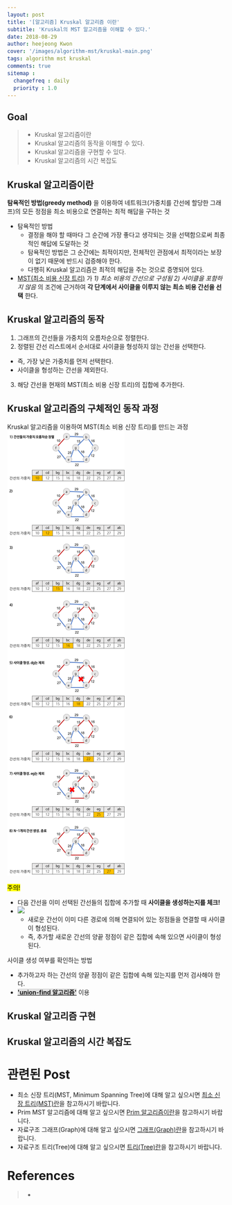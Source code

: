 ```yaml
---
layout: post
title: '[알고리즘] Kruskal 알고리즘 이란'
subtitle: 'Kruskal의 MST 알고리즘을 이해할 수 있다.'
date: 2018-08-29
author: heejeong Kwon
cover: '/images/algorithm-mst/kruskal-main.png'
tags: algorithm mst kruskal
comments: true
sitemap :
  changefreq : daily
  priority : 1.0
---
```



## Goal
> - Kruskal 알고리즘이란
> - Kruskal 알고리즘의 동작을 이해할 수 있다.
> - Kruskal 알고리즘을 구현할 수 있다.
> - Kruskal 알고리즘의 시간 복잡도


## Kruskal 알고리즘이란
**탐욕적인 방법(greedy method)** 을 이용하여 네트워크(가중치를 간선에 할당한 그래프)의 모든 정점을 최소 비용으로 연결하는 최적 해답을 구하는 것
* 탐욕적인 방법
  * 결정을 해야 할 때마다 그 순간에 가장 좋다고 생각되는 것을 선택함으로써 최종적인 해답에 도달하는 것
  * 탐욕적인 방법은 그 순간에는 최적이지만, 전체적인 관점에서 최적이라는 보장이 없기 때문에 반드시 검증해야 한다.
  * 다행히 Kruskal 알고리즘은 최적의 해답을 주는 것으로 증명되어 있다.
* [MST(최소 비용 신장 트리)](https://gmlwjd9405.github.io/2018/08/28/algorithm-mst.html) 가 *1) 최소 비용의 간선으로 구성됨 2) 사이클을 포함하지 않음* 의 조건에 근거하여 **각 단계에서 사이클을 이루지 않는 최소 비용 간선을 선택** 한다.



## Kruskal 알고리즘의 동작
1. 그래프의 간선들을 가중치의 오름차순으로 정렬한다.
2. 정렬된 간선 리스트에서 순서대로 사이클을 형성하지 않는 간선을 선택한다.
  * 즉, 가장 낮은 가중치를 먼저 선택한다.
  * 사이클을 형성하는 간선을 제외한다.
3. 해당 간선을 현재의 MST(최소 비용 신장 트리)의 집합에 추가한다.



## Kruskal 알고리즘의 구체적인 동작 과정
Kruskal 알고리즘을 이용하여 MST(최소 비용 신장 트리)를 만드는 과정
![](/images/algorithm-mst/kruskal-example.png)

<mark>주의!</mark>
* 다음 간선을 이미 선택된 간선들의 집합에 추가할 때 **사이클을 생성하는지를 체크!**
* ![](/images/algorithm-mst/kruskal-cycle-check.png)
  * 새로운 간선이 이미 다른 경로에 의해 연결되어 있는 정점들을 연결할 때 사이클이 형성된다.
  * 즉, 추가할 새로운 간선의 양끝 정점이 같은 집합에 속해 있으면 사이클이 형성된다.

사이클 생성 여부를 확인하는 방법
* 추가하고자 하는 간선의 양끝 정점이 같은 집합에 속해 있는지를 먼저 검사해야 한다.
* <span style="background-color: #e1e1e1">**['union-find 알고리즘']((https://gmlwjd9405.github.io/2018/08/31/algorithm-union-find.html))**</span> 이용


## Kruskal 알고리즘 구현



## Kruskal 알고리즘의 시간 복잡도



# 관련된 Post
* 최소 신장 트리(MST, Minimum Spanning Tree)에 대해 알고 싶으시면 [최소 신장 트리(MST)란](https://gmlwjd9405.github.io/2018/08/28/algorithm-mst.html)을 참고하시기 바랍니다.
* Prim MST 알고리즘에 대해 알고 싶으시면 [Prim 알고리즘이란](https://gmlwjd9405.github.io/2018/08/30/algorithm-prim-mst.html)을 참고하시기 바랍니다.
* 자료구조 그래프(Graph)에 대해 알고 싶으시면 [그래프(Graph)란](https://gmlwjd9405.github.io/2018/08/13/data-structure-graph.html)을 참고하시기 바랍니다.
* 자료구조 트리(Tree)에 대해 알고 싶으시면 [트리(Tree)란](https://gmlwjd9405.github.io/2018/08/12/data-structure-tree.html)을 참고하시기 바랍니다.

# References
> - []()
